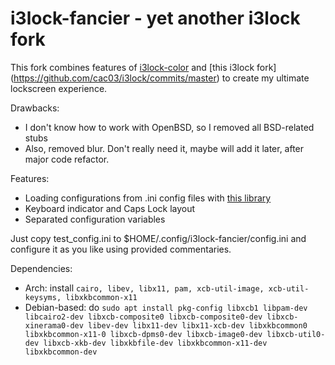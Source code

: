 i3lock-fancier - yet another i3lock fork
========================================

This fork combines features of [i3lock-color](https://github.com/chrjguill/i3lock-color)
and [this i3lock fork] (https://github.com/cac03/i3lock/commits/master) to
create my ultimate lockscreen experience.

Drawbacks:
* I don't know how to work with OpenBSD, so I removed all BSD-related stubs
* Also, removed blur. Don't really need it, maybe will add it later, after
major code refactor.

Features:
* Loading configurations from .ini config files with [this library](https://github.com/rxi/ini)
* Keyboard indicator and Caps Lock layout
* Separated configuration variables

Just copy test_config.ini to $HOME/.config/i3lock-fancier/config.ini and
configure it as you like using provided commentaries.

Dependencies:
* Arch: install `cairo, libev, libx11, pam, xcb-util-image, xcb-util-keysyms, libxkbcommon-x11`
* Debian-based: do `sudo apt install pkg-config libxcb1 libpam-dev libcairo2-dev libxcb-composite0 libxcb-composite0-dev libxcb-xinerama0-dev libev-dev libx11-dev libx11-xcb-dev libxkbcommon0 libxkbcommon-x11-0 libxcb-dpms0-dev libxcb-image0-dev libxcb-util0-dev libxcb-xkb-dev libxkbfile-dev libxkbcommon-x11-dev libxkbcommon-dev`
